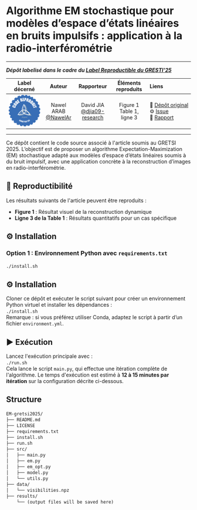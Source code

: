 # Algorithme EM stochastique pour modèles d’espace d’états linéaires en bruits impulsifs : application à la radio-interférométrie

<hr>

**_Dépôt labelisé dans le cadre du [Label Reproductible du GRESTI'25](https://gretsi.fr/colloque2025/recherche-reproductible/)_**

| Label décerné | Auteur | Rapporteur | Éléments reproduits | Liens |
|:-------------:|:------:|:----------:|:-------------------:|:------|
| ![](label_argent.png) | Nawel ARAB<br>[@NawelAr](https://github.com/NawelAr) | David JIA<br>[@djia09-research](https://github.com/djia09-research) |  Figure 1<br>Table 1, ligne 3 | 📌&nbsp;[Dépôt&nbsp;original](https://github.com/NawelAr/GRETSI-2025-submission)<br>⚙️&nbsp;[Issue](https://github.com/GRETSI-2025/Label-Reproductible/issues/29)<br>📝&nbsp;[Rapport](https://github.com/akrah/test/tree/main/rapports/Rapport_issue_29) |

<hr>

Ce dépôt contient le code source associé à l'article soumis au GRETSI 2025. L’objectif est de proposer un algorithme Expectation-Maximization (EM) stochastique adapté aux modèles d’espace d’états linéaires soumis à du bruit impulsif, avec une application concrète à la reconstruction d’images en radio-interférométrie.

## 🧪 Reproductibilité

Les résultats suivants de l'article peuvent être reproduits :

- **Figure 1** : Résultat visuel de la reconstruction dynamique
- **Ligne 3 de la Table 1** : Résultats quantitatifs pour un cas spécifique

## ⚙️ Installation

### Option 1 : Environnement Python avec `requirements.txt`

```bash
./install.sh
```

## ⚙️ Installation

Cloner ce dépôt et exécuter le script suivant pour créer un environnement Python virtuel et installer les dépendances :  
`./install.sh`  
Remarque : si vous préférez utiliser Conda, adaptez le script à partir d’un fichier `environment.yml`.

## ▶️ Exécution

Lancez l'exécution principale avec :  
`./run.sh`  
Cela lance le script `main.py`, qui effectue une itération complète de l'algorithme. Le temps d'exécution est estimé à **12 à 15 minutes par itération** sur la configuration décrite ci-dessous.

## Structure 
```
EM-gretsi2025/
├── README.md
├── LICENSE
├── requirements.txt
├── install.sh
├── run.sh
├── src/
│   ├── main.py
│   ├── em.py
│   ├── em_opt.py
│   ├── model.py
│   └── utils.py
├── data/
│   └── visibilities.npz
├── results/
    └── (output files will be saved here)
```

